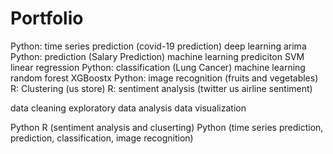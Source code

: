 # Portfolio
Python: time series prediction (covid-19 prediction)
         deep learning
         arima
Python: prediction (Salary Prediction)
         machine learning prediciton
		SVM
         linear regression
Python: classification (Lung Cancer)
         machine learning
	random forest
	XGBoostx
Python: image recognition (fruits and vegetables)
R: Clustering (us store)
R: sentiment analysis (twitter us airline sentiment)


data cleaning
exploratory data analysis
data visualization

Python
R (sentiment analysis and cluserting)
Python (time series prediction, prediction, classification, image recognition)
